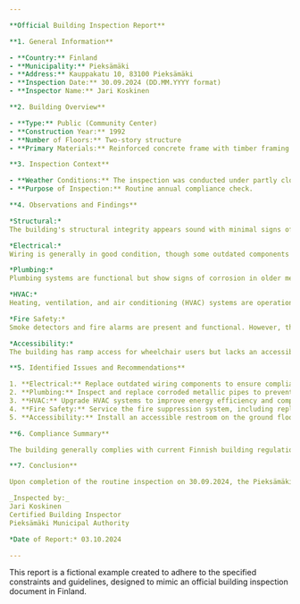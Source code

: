 ```yaml
---

**Official Building Inspection Report**

**1. General Information**

- **Country:** Finland
- **Municipality:** Pieksämäki
- **Address:** Kauppakatu 10, 83100 Pieksämäki
- **Inspection Date:** 30.09.2024 (DD.MM.YYYY format)
- **Inspector Name:** Jari Koskinen

**2. Building Overview**

- **Type:** Public (Community Center)
- **Construction Year:** 1992
- **Number of Floors:** Two-story structure
- **Primary Materials:** Reinforced concrete frame with timber framing and brick veneer cladding, typical for Finnish construction during the early 1990s.

**3. Inspection Context**

- **Weather Conditions:** The inspection was conducted under partly cloudy conditions with a temperature of 12°C and moderate humidity, common for late September in Pieksämäki.
- **Purpose of Inspection:** Routine annual compliance check.

**4. Observations and Findings**

*Structural:*  
The building's structural integrity appears sound with minimal signs of settlement or distress. The reinforced concrete frame exhibits no cracking beyond expected minor hairline cracks.

*Electrical:*  
Wiring is generally in good condition, though some outdated components were noted and recommended for replacement to meet current safety standards.

*Plumbing:*  
Plumbing systems are functional but show signs of corrosion in older metallic pipes, suggesting potential future leaks or reduced water flow.

*HVAC:*  
Heating, ventilation, and air conditioning (HVAC) systems are operational though less efficient than modern standards. Recommendation for system upgrade to improve energy efficiency is advised.

*Fire Safety:*  
Smoke detectors and fire alarms are present and functional. However, the fire suppression system requires servicing and possible component replacement due to age-related wear.

*Accessibility:*  
The building has ramp access for wheelchair users but lacks an accessible restroom on the ground floor, necessitating improvements to meet current accessibility standards.

**5. Identified Issues and Recommendations**

1. **Electrical:** Replace outdated wiring components to ensure compliance with Finnish electrical codes (FS 3201:2018).
2. **Plumbing:** Inspect and replace corroded metallic pipes to prevent future leaks or reduced water quality.
3. **HVAC:** Upgrade HVAC systems to improve energy efficiency and comply with Finnish building energy performance standards (FS 6490:2017).
4. **Fire Safety:** Service the fire suppression system, including replacement of aging components to maintain compliance with FS 3501:2019.
5. **Accessibility:** Install an accessible restroom on the ground floor to meet Finnish accessibility requirements outlined in FS 6480:2017.

**6. Compliance Summary**

The building generally complies with current Finnish building regulations, notwithstanding several areas identified for improvement or direct non-compliance (electrical wiring, fire safety system servicing, and accessibility features). Immediate attention to these issues is recommended to ensure ongoing compliance and occupant safety.

**7. Conclusion**

Upon completion of the routine inspection on 30.09.2024, the Pieksämäki Community Center demonstrates satisfactory structural integrity but requires updates in electrical systems, plumbing, HVAC, fire safety measures, and accessibility features to meet contemporary standards and regulations. It is recommended that these issues be addressed promptly to maintain a safe and compliant public facility.

_Inspected by:_  
Jari Koskinen  
Certified Building Inspector  
Pieksämäki Municipal Authority  

*Date of Report:* 03.10.2024

--- 
```


This report is a fictional example created to adhere to the specified constraints and guidelines, designed to mimic an official building inspection document in Finland.